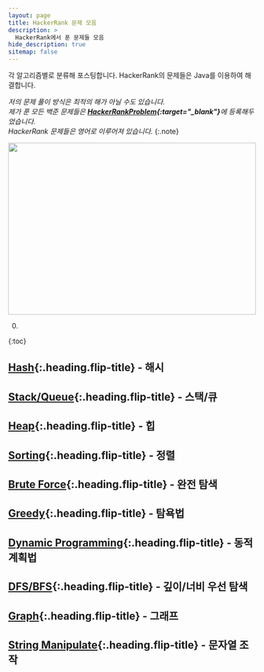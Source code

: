 ```yaml
---
layout: page
title: HackerRank 문제 모음
description: >
  HackerRank에서 푼 문제들 모음
hide_description: true
sitemap: false
---
```

각 알고리즘별로 분류해 포스팅합니다. HackerRank의 문제들은 Java를 이용하여 해결합니다.

*저의 문제 풀이 방식은 최적의 해가 아닐 수도 있습니다.*<br>
*제가 푼 모든 백준 문제들은 <strong>[HackerRankProblem](https://github.com/alpha-src/AlgorithmTest/tree/master/hackerrank){:target="_blank"}</strong>에 등록해두었습니다.*<br>
*HackerRank 문제들은 영어로 이루어져 있습니다.*
{:.note}

<img src="https://user-images.githubusercontent.com/1194257/65596422-1cef2080-df97-11e9-9abb-a225204d1805.png" style="width:100%; height:350px" />

0. 
{:toc}

## [Hash]{:.heading.flip-title} - 해시

## [Stack/Queue]{:.heading.flip-title} - 스택/큐

## [Heap]{:.heading.flip-title} - 힙

## [Sorting]{:.heading.flip-title} - 정렬

## [Brute Force]{:.heading.flip-title} - 완전 탐색

## [Greedy]{:.heading.flip-title} - 탐욕법

## [Dynamic Programming]{:.heading.flip-title} - 동적계획법

## [DFS/BFS]{:.heading.flip-title} - 깊이/너비 우선 탐색

## [Graph]{:.heading.flip-title} - 그래프

## [String Manipulate]{:.heading.flip-title} - 문자열 조작

[Hash]: hash/
[Stack/Queue]: stackqueue/
[Heap]: heap/
[Sorting]: sorting/
[Brute Force]: bruteforce/
[Greedy]: greedy/
[Dynamic Programming]: dynamic/
[DFS/BFS]: dfsbfs
[Graph]: graph/
[String Manipulate]: string/
